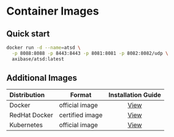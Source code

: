 # Container Images

## Quick start

```bash
docker run -d --name=atsd \
  -p 8088:8088 -p 8443:8443 -p 8081:8081 -p 8082:8082/udp \
  axibase/atsd:latest
```

## Additional Images

| **Distribution** | **Format** | **Installation Guide** |
| :--- | --- | :---: |
| Docker | official image | [View](docker.md)|
| RedHat Docker | certified image | [View](docker-redhat.md)|
| Kubernetes | official image | [View](https://axibase.com/docs/axibase-collector/installation-on-kubernetes.html)|
